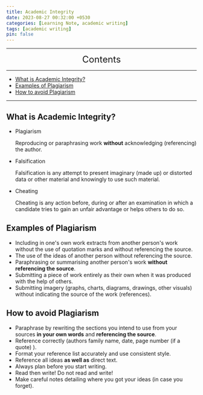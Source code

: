 ```yaml
---
title: Academic Integrity
date: 2023-08-27 00:32:00 +0530
categories: [Learning Note, academic writing]
tags: [academic writing]
pin: false
---
```




---
<center><font size='5'> Contents </font></center>

---

<!-- TOC -->
  * [What is Academic Integrity?](#what-is-academic-integrity)
  * [Examples of Plagiarism](#examples-of-plagiarism)
  * [How to avoid Plagiarism](#how-to-avoid-plagiarism)
<!-- TOC -->

---

## What is Academic Integrity?

* Plagiarism
   
   Reproducing or paraphrasing work **without** acknowledging (referencing) the author.

* Falsification
   
   Falsification is any attempt to present imaginary (made up) or distorted data or other material and knowingly to use such material.

* Cheating

  Cheating is any action before, during or after an examination in which a candidate tries to gain an unfair advantage or helps others to do so.

## Examples of Plagiarism

* Including in one's own work extracts from another person's work without the use of quotation marks and without referencing the source.
* The use of the ideas of another person without referencing the source.
* Paraphrasing or summarising another person's work **without referencing the source**.
* Submitting a piece of work entirely as their own when it was produced with the help of others.
* Submitting imagery (graphs, charts, diagrams, drawings, other visuals) without indicating the source of the work (references). 


## How to avoid Plagiarism

* Paraphrase by rewriting the sections you intend to use from your sources **in your own words** and **referencing the source**.
* Reference correctly (authors family name, date, page number (if a quote) ).
* Format your reference list accurately and use consistent style.
* Reference all ideas **as well as** direct text.
* Always plan before you start writing.
* Read then write!  Do not read and write!
* Make careful notes detailing where you got your ideas (in case you forget).

